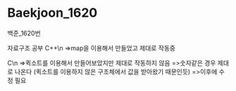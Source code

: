 # Baekjoon_1620
백준_1620번

자료구조 공부
C++\n
=>map을 이용해서 만들었고 제대로 작동중

C\n
=>퀵소트를 이용해서 만들어보았지만 제대로 작동하지 않음
=>숫자같은 경우 제대로 나온다 (퀵소트를 이용하지 않은 구조체에서 값을 받아왔기 때문인듯)
=>이후에 수정 필요
